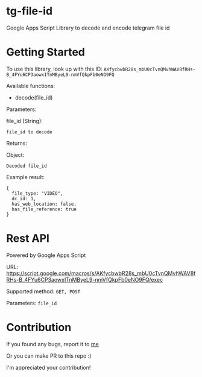 # tg-file-id
Google Apps Script Library to decode and encode telegram file id

# Getting Started
To use this library, look up with this ID: `AKfycbwbR28s_mbU0cTvnQMvhWAV8fRHs-B_4FYu6CP3aowxITnMByeL9-nmVfQkpFb0eNO9FQ`

Available functions:

- decode(file_id)

Parameters:

  file_id (String):
  
    file_id to decode
  
  
  
Returns:

  Object:
  
    Decoded file_id
    
Example result:

```
{
  file_type: "VIDEO",
  dc_id: 1,
  has_web_location: false,
  has_file_reference: true
}
```

# Rest API
Powered by Google Apps Script

URL: https://script.google.com/macros/s/AKfycbwbR28s_mbU0cTvnQMvhWAV8fRHs-B_4FYu6CP3aowxITnMByeL9-nmVfQkpFb0eNO9FQ/exec

Supported method: `GET, POST`

Parameters: `file_id`

# Contribution

If you found any bugs, report it to [me](https://t.me/ridhwan_aziz)

Or you can make PR to this repo :)

I'm appreciated your contribution!